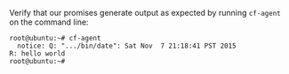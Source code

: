 Verify that our promises generate output as expected by running `cf-agent` on the command line:

```console
root@ubuntu:~# cf-agent
  notice: Q: ".../bin/date": Sat Nov  7 21:18:41 PST 2015
R: hello world
root@ubuntu:~#
```


